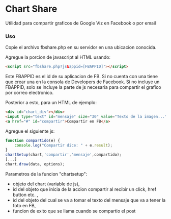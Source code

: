 # Chart Share
Utilidad para compartir graficos de Google Viz en Facebook o por email

### Uso

Copie el archivo fbshare.php en su servidor en una ubicacion conocida.

Agregue la porcion de javascript al HTML usando:

```html
<script src="fbshare.php?js&appid=[FBAPPID]"></script>
```
Este FBAPPID es el id de su aplicacion de FB.
Si no cuenta con una tiene que crear una en la consola de Developers de Facebook.
Si no incluye un FBAPPID, solo se incluye la parte de js necesaria para compartir el grafico por correo electronico.

Posterior a esto, para un HTML de ejemplo:
```html
<div id="chart_div"></div>
<input type="text" id="mensaje" size="30" value="Texto de la imagen...">
<a href="#" id="compartir">Compartir en FB</a>
```
Agregue el siguiente js:
```js
function compartido(e) {
	console.log("Compartir dice: " + e.result);
}
chartSetup(chart,'compartir','mensaje',compartido);
[...]
chart.draw(data, options);
```
Parametros de la funcion "chartsetup":
- objeto del chart (variable de js), 
- id del objeto que inicia de la accion compartir al recibir un click, href button etc. , 
- id del objeto del cual se va a tomar el texto del mensaje que va a tener la foto en FB,
- funcion de exito que se llama cuando se compartio el post
